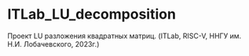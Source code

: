 # ITLab_LU_decomposition
Проект LU разложения квадратных матриц. (ITLab, RISC-V, ННГУ им. Н.И. Лобачевского, 2023г.)
